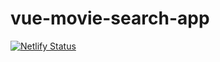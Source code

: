 # vue-movie-search-app

[![Netlify Status](https://api.netlify.com/api/v1/badges/95852f45-3268-437b-8046-4c2aab617bbc/deploy-status)](https://meowvie-search.netlify.app/)
